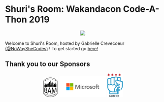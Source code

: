 # Shuri's Room: Wakandacon Code-A-Thon 2019
<p align="center">
    <img src="https://ci6.googleusercontent.com/proxy/MtK_z0TMLOS9E4xIFbtAfRj0ebk7SZseW5dhu0nFuMtDxuw1-mBY-VzFGndccbl6TniFMv8fiCjY_fzqcN7hhQMbv2cVsTQu=s0-d-e1-ft#https://wakandaconforever.com/email/content-shuri.jpg">
</p>

Welcome to Shuri's Room, hosted by Gabrielle Crevecoeur [(@NoWaySheCodes)](www.nowayshecodes.com) ! To get started go [here!](https://github.com/gcrev93/WakandaconCodeAThon/wiki/Shuri's-Room:-Wakandacon-Code-A-Thon-2019)


## Thank you to our Sponsors
<p align="center">
    <img src="https://github.com/gcrev93/WakandaconCodeAThon/blob/master/Logos/Screen%20Shot%202019-07-15%20at%202.58.34%20PM.png" width="10%">
    <img src="https://github.com/gcrev93/WakandaconCodeAThon/blob/master/Logos/Microsoft-logo_rgb_c-gray%20(1).png?raw=true" width="30%">
        <img src ="https://github.com/gcrev93/WakandaconCodeAThon/blob/master/Logos/Black@CHI.png?raw=true" width="10%">
</p>
